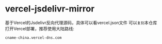 # vercel-jsdelivr-mirror
基于Vercel的Jsdelivr反向代理源码，具体可以看vercel.json文件
可以`复刻`本仓库打开Vercel部署，推荐使用大陆路线:
```txt
cname-china.vercel-dns.com
```
